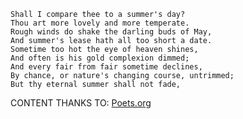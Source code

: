 ```
Shall I compare thee to a summer's day?
Thou art more lovely and more temperate. 
Rough winds do shake the darling buds of May, 
And summer's lease hath all too short a date. 
Sometime too hot the eye of heaven shines, 
And often is his gold complexion dimmed; 
And every fair from fair sometime declines, 
By chance, or nature's changing course, untrimmed; 
But thy eternal summer shall not fade,
```

CONTENT THANKS TO: [Poets.org](http://www.poets.org/viewmedia.php/prmMID/15555#sthash.u8YRoyQz.dpuf)
